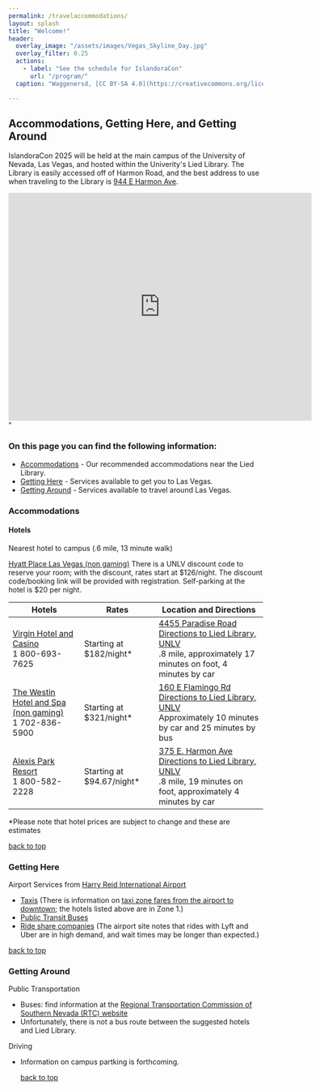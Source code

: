 ```yaml
---
permalink: /travelaccommodations/
layout: splash
title: "Welcome!"
header:
  overlay_image: "/assets/images/Vegas_Skyline_Day.jpg"
  overlay_filter: 0.25
  actions:
    - label: "See the schedule for IslandoraCon" 
      url: "/program/"
  caption: "Waggenersd, [CC BY-SA 4.0](https://creativecommons.org/licenses/by-sa/4.0), via Wikimedia Commons"

---
```


## <a name="top"/> Accommodations, Getting Here, and Getting Around

IslandoraCon 2025 will be held at the main campus of the University of Nevada, Las Vegas, and hosted within the Univerity's Lied Library. The Library is easily accessed off of Harmon Road, and the best address to use when traveling to the Library is [944 E Harmon Ave](https://maps.app.goo.gl/CYyN3ADHc2NVYF1u5).
<iframe src="https://www.google.com/maps/embed?pb=!1m18!1m12!1m3!1d3223.3995961608807!2d-115.14532672385245!3d36.108121406405225!2m3!1f0!2f0!3f0!3m2!1i1024!2i768!4f13.1!3m3!1m2!1s0x80c8c5aa9599b51b%3A0x83f2b762a0ec4f5d!2s944%20E%20Harmon%20Ave%2C%20Las%20Vegas%2C%20NV%2089119!5e0!3m2!1sen!2sus!4v1738624660499!5m2!1sen!2sus" width="600" height="450" style="border:0;" allowfullscreen="" loading="lazy" referrerpolicy="no-referrer-when-downgrade"></iframe>"


### On this page you can find the following information:

* [Accommodations](#Accommodations) - Our recommended accommodations near the Lied Library.
* [Getting Here](#Getting-Here) - Services available to get you to Las Vegas.
* [Getting Around](#Getting-Around) - Services available to travel around Las Vegas.

### <a name="Accommodations"/> Accommodations

#### Hotels

Nearest hotel to campus (.6 mile, 13 minute walk)

[Hyatt Place Las Vegas (non gaming)](https://www.hyatt.com/hyatt-place/en-US/laszl-hyatt-place-las-vegas)
There is a UNLV discount code to reserve your room; with the discount, rates start at $126/night. The discount code/booking link will be provided with registration. Self-parking at the hotel is $20 per night.

| Hotels | Rates | Location and Directions |
|---|---|---|
| [Virgin Hotel and Casino](https://virginhotelslv.com/) <br> 1 800-693-7625 | Starting at $182/night* | [4455 Paradise Road](https://maps.app.goo.gl/o6k3uwhAiwcKcmQy6) <br> [Directions to Lied Library, UNLV](https://maps.app.goo.gl/dKAqA8EBYzsvwES19) <br> .8 mile, approximately 17 minutes on foot, 4 minutes by car |
| [The Westin Hotel and Spa (non gaming)](https://www.marriott.com/en-us/hotels/lasvw-the-westin-las-vegas-hotel-and-spa/overview/) <br> 1 702-836-5900  | Starting at $321/night* | [160 E Flamingo Rd](https://maps.app.goo.gl/8Kr7nkNh7p5ua6r59) <br> [Directions to Lied Library, UNLV](https://maps.app.goo.gl/rjrmra8h8L5bWzvi7) <br> Approximately 10 minutes by car and 25 minutes by bus |
| [Alexis Park Resort](https://www.alexispark.com/) <br> 1  800-582-2228 | Starting at $94.67/night* | [375 E. Harmon Ave](https://maps.app.goo.gl/4qNz49GsrvQuuEpt7) <br> [Directions to Lied Library, UNLV](https://maps.app.goo.gl/ugRoAx39mcgiEhGh8) <br> .8 mile, 19 minutes on foot, approximately 4 minutes by car |

*Please note that hotel prices are subject to change and these are estimates

[back to top](#top)

### <a name="Getting-Here"/> Getting Here

Airport Services from [Harry Reid International Airport](https://www.harryreidairport.com/)

* [Taxis](https://www.harryreidairport.com/Transportation/Taxi) (There is information on [taxi zone fares from the airport to downtown](https://taxi.nv.gov/Rider_Info/Las_Vegas_Strip_Airport_Zones_Fares/); the hotels listed above are in Zone 1.)
* [Public Transit Buses](https://www.rtcsnv.com/ways-to-travel/transit-services/airport-transit-routes/)
* [Ride share companies](https://www.harryreidairport.com/Transportation/RideShare) (The airport site notes that rides with Lyft and Uber are in high demand, and wait times may be longer than expected.)


[back to top](#top)

### <a name="Getting-Around"/> Getting Around

Public Transportation

* Buses: find information at the [Regional Transportation Commission of Southern Nevada (RTC) website](https://www.rtcsnv.com/ways-to-travel/how-to-ride/)
* Unfortunately, there is not a bus route between the suggested hotels and Lied Library.


Driving

* Information on campus partking is forthcoming.


  [back to top](#top)
